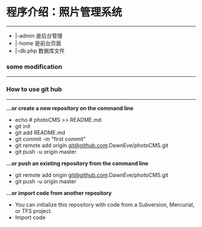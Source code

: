 # 程序介绍：照片管理系统 #

---
- |-admin		是后台管理
- |-home		是前台页面
- |-db.php	数据库文件


### some modification
------









### How to use git hub
------
**…or create a new repository on the command line**


- echo # photoCMS >> README.md
- git init
- git add README.md
- git commit -m "first commit"
- git remote add origin git@github.com:DawnEve/photoCMS.git
- git push -u origin master



**…or push an existing repository from the command line**

- git remote add origin git@github.com:DawnEve/photoCMS.git
- git push -u origin master




**…or import code from another repository**

- You can initialize this repository with code from a Subversion, Mercurial, or TFS project.
- Import code














